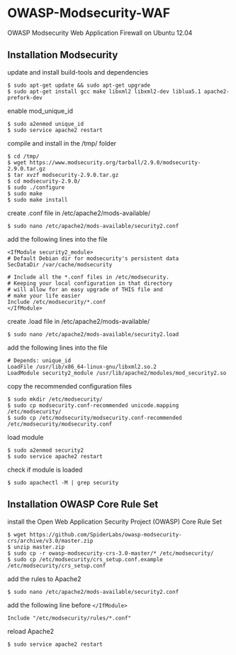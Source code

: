 # OWASP-Modsecurity-WAF
OWASP Modsecurity Web Application Firewall on Ubuntu 12.04

## Installation Modsecurity
update and install build-tools and dependencies
```
$ sudo apt-get update && sudo apt-get upgrade
$ sudo apt-get install gcc make libxml2 libxml2-dev liblua5.1 apache2-prefork-dev
```
enable mod_unique_id
```
$ sudo a2enmod unique_id
$ sudo service apache2 restart
```
compile and install in the /tmp/ folder
```
$ cd /tmp/
$ wget https://www.modsecurity.org/tarball/2.9.0/modsecurity-2.9.0.tar.gz
$ tar xvzf modsecurity-2.9.0.tar.gz
$ cd modsecurity-2.9.0/
$ sudo ./configure
$ sudo make
$ sudo make install
```
create .conf file in /etc/apache2/mods-available/
```
$ sudo nano /etc/apache2/mods-available/security2.conf
```
add the following lines into the file
```
<IfModule security2_module>
# Default Debian dir for modsecurity's persistent data
SecDataDir /var/cache/modsecurity

# Include all the *.conf files in /etc/modsecurity.
# Keeping your local configuration in that directory
# will allow for an easy upgrade of THIS file and
# make your life easier
Include /etc/modsecurity/*.conf
</IfModule>
```
create .load file in /etc/apache2/mods-available/
```
$ sudo nano /etc/apache2/mods-available/security2.load
```
add the following lines into the file
```
# Depends: unique_id
LoadFile /usr/lib/x86_64-linux-gnu/libxml2.so.2
LoadModule security2_module /usr/lib/apache2/modules/mod_security2.so
```
copy the recommended configuration files
```
$ sudo mkdir /etc/modsecurity/
$ sudo cp modsecurity.conf-recommended unicode.mapping /etc/modsecurity/
$ sudo cp /etc/modsecurity/modsecurity.conf-recommended /etc/modsecurity/modsecurity.conf
```
load module
```
$ sudo a2enmod security2
$ sudo service apache2 restart
```
check if module is loaded
```
$ sudo apachectl -M | grep security
```
## Installation OWASP Core Rule Set
install the Open Web Application Security Project (OWASP) Core Rule Set
```
$ wget https://github.com/SpiderLabs/owasp-modsecurity-crs/archive/v3.0/master.zip
$ unzip master.zip
$ sudo cp -r owasp-modsecurity-crs-3.0-master/* /etc/modsecurity/
$ sudo cp /etc/modsecurity/crs_setup.conf.example /etc/modsecurity/crs_setup.conf
```
add the rules to Apache2
```
$ sudo nano /etc/apache2/mods-available/security2.conf
```
add the following line before `</IfModule>`
```
Include "/etc/modsecurity/rules/*.conf"
```
reload Apache2
```
$ sudo service apache2 restart
```

